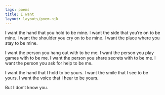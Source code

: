 ```yaml
---
tags: poems
title: I want
layout: layouts/poem.njk
---
```


I want the hand that you hold to be mine.
I want the side that you’re on to be mine.
I want the shoulder you cry on to be mine.
I want the place where you stay to be mine.

I want the person you hang out with to be me.
I want the person you play games with to be me.
I want the person you share secrets with to be me.
I want the person you ask for help to be me.

I want the hand that I hold to be yours.
I want the smile that I see to be yours.
I want the voice that I hear to be yours.

But I don’t know you.
